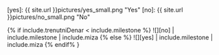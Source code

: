 [yes]: {{ site.url }}pictures/yes_small.png "Yes"
[no]: {{ site.url }}pictures/no_small.png "No"

{% if include.trenutniDenar < include.milestone %}
![][no] | include.milestone | include.miza
{% else %}
![][yes] | include.milestone | include.miza
{% endif% }